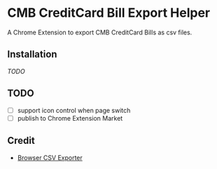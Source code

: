 # CMB CreditCard Bill Export Helper

A Chrome Extension to export CMB CreditCard Bills as csv files.

## Installation

*TODO*

## TODO

- [ ] support icon control when page switch
- [ ] publish to Chrome Extension Market

## Credit

* [Browser CSV Exporter](https://github.com/codeudan/browser-csv-exporter)
